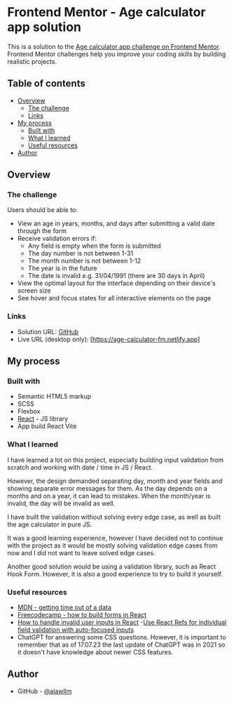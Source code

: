 # Frontend Mentor - Age calculator app solution

This is a solution to the [Age calculator app challenge on Frontend Mentor](https://www.frontendmentor.io/challenges/age-calculator-app-dF9DFFpj-Q). Frontend Mentor challenges help you improve your coding skills by building realistic projects. 

## Table of contents

- [Overview](#overview)
  - [The challenge](#the-challenge)
  - [Links](#links)
- [My process](#my-process)
  - [Built with](#built-with)
  - [What I learned](#what-i-learned)
  - [Useful resources](#useful-resources)
- [Author](#author)

## Overview

### The challenge

Users should be able to:

- View an age in years, months, and days after submitting a valid date through the form
- Receive validation errors if:
  - Any field is empty when the form is submitted
  - The day number is not between 1-31
  - The month number is not between 1-12
  - The year is in the future
  - The date is invalid e.g. 31/04/1991 (there are 30 days in April)
- View the optimal layout for the interface depending on their device's screen size
- See hover and focus states for all interactive elements on the page

### Links

- Solution URL: [GitHub](https://github.com/alawllm/fm_age_calculator_app)
- Live URL (desktop only): [https://age-calculator-fm.netlify.app]

## My process

### Built with

- Semantic HTML5 markup
- SCSS
- Flexbox
- [React](https://reactjs.org/) - JS library
- App build React Vite

### What I learned

I have learned a lot on this project, especially building input validation from scratch and working with date / time in JS / React. 

However, the design demanded separating day, month and year fields and showing separate error messages for them. As the day depends on a months and on a year, it can lead to mistakes. When the month/year is invalid, the day will be invalid as well.

I have built the validation without solving every edge case, as well as built the age calculator in pure JS.

It was a good learning experience, however I have decided not to continue with the project as it would be mostly solving validation edge cases from now and I did not want to leave solved edge cases.

Another good solution would be using a validation library, such as React Hook Form. However, it is also a good experience to try to build it yourself.

### Useful resources

- [MDN - getting time out of a data](https://developer.mozilla.org/en-US/docs/Web/JavaScript/Reference/Global_Objects/Date/getTime?retiredLocale=de)
- [Freecodecamp - how to build forms in React](https://www.freecodecamp.org/news/how-to-build-forms-in-react/) 
- [How to handle invalid user inputs in React](https://medium.com/web-dev-survey-from-kyoto/how-to-handle-invalid-user-inputs-in-react-forms-for-ux-design-best-practices-e3108ef8a793)
-[Use React Refs for individual field validation with auto-focused inputs](https://levelup.gitconnected.com/add-individual-field-validation-with-auto-focused-input-to-login-form-3267bd27d67c)
- ChatGPT for answering some CSS questions. However, it is important to remember that as of 17.07.23 the last update of ChatGPT was in 2021 so it doesn't have knowledge about newer CSS features. 

## Author

- GitHub - [@alawllm](https://github.com/alawllm)




